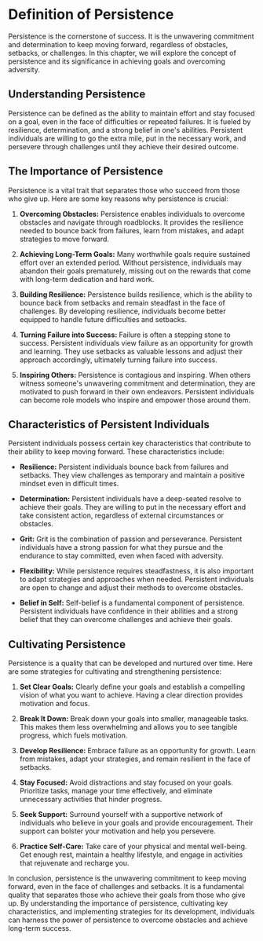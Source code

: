 Definition of Persistence
==================================

Persistence is the cornerstone of success. It is the unwavering commitment and determination to keep moving forward, regardless of obstacles, setbacks, or challenges. In this chapter, we will explore the concept of persistence and its significance in achieving goals and overcoming adversity.

Understanding Persistence
-------------------------

Persistence can be defined as the ability to maintain effort and stay focused on a goal, even in the face of difficulties or repeated failures. It is fueled by resilience, determination, and a strong belief in one's abilities. Persistent individuals are willing to go the extra mile, put in the necessary work, and persevere through challenges until they achieve their desired outcome.

The Importance of Persistence
-----------------------------

Persistence is a vital trait that separates those who succeed from those who give up. Here are some key reasons why persistence is crucial:

1. **Overcoming Obstacles:** Persistence enables individuals to overcome obstacles and navigate through roadblocks. It provides the resilience needed to bounce back from failures, learn from mistakes, and adapt strategies to move forward.

2. **Achieving Long-Term Goals:** Many worthwhile goals require sustained effort over an extended period. Without persistence, individuals may abandon their goals prematurely, missing out on the rewards that come with long-term dedication and hard work.

3. **Building Resilience:** Persistence builds resilience, which is the ability to bounce back from setbacks and remain steadfast in the face of challenges. By developing resilience, individuals become better equipped to handle future difficulties and setbacks.

4. **Turning Failure into Success:** Failure is often a stepping stone to success. Persistent individuals view failure as an opportunity for growth and learning. They use setbacks as valuable lessons and adjust their approach accordingly, ultimately turning failure into success.

5. **Inspiring Others:** Persistence is contagious and inspiring. When others witness someone's unwavering commitment and determination, they are motivated to push forward in their own endeavors. Persistent individuals can become role models who inspire and empower those around them.

Characteristics of Persistent Individuals
-----------------------------------------

Persistent individuals possess certain key characteristics that contribute to their ability to keep moving forward. These characteristics include:

* **Resilience:** Persistent individuals bounce back from failures and setbacks. They view challenges as temporary and maintain a positive mindset even in difficult times.

* **Determination:** Persistent individuals have a deep-seated resolve to achieve their goals. They are willing to put in the necessary effort and take consistent action, regardless of external circumstances or obstacles.

* **Grit:** Grit is the combination of passion and perseverance. Persistent individuals have a strong passion for what they pursue and the endurance to stay committed, even when faced with adversity.

* **Flexibility:** While persistence requires steadfastness, it is also important to adapt strategies and approaches when needed. Persistent individuals are open to change and adjust their methods to overcome obstacles.

* **Belief in Self:** Self-belief is a fundamental component of persistence. Persistent individuals have confidence in their abilities and a strong belief that they can overcome challenges and achieve their goals.

Cultivating Persistence
-----------------------

Persistence is a quality that can be developed and nurtured over time. Here are some strategies for cultivating and strengthening persistence:

1. **Set Clear Goals:** Clearly define your goals and establish a compelling vision of what you want to achieve. Having a clear direction provides motivation and focus.

2. **Break It Down:** Break down your goals into smaller, manageable tasks. This makes them less overwhelming and allows you to see tangible progress, which fuels motivation.

3. **Develop Resilience:** Embrace failure as an opportunity for growth. Learn from mistakes, adapt your strategies, and remain resilient in the face of setbacks.

4. **Stay Focused:** Avoid distractions and stay focused on your goals. Prioritize tasks, manage your time effectively, and eliminate unnecessary activities that hinder progress.

5. **Seek Support:** Surround yourself with a supportive network of individuals who believe in your goals and provide encouragement. Their support can bolster your motivation and help you persevere.

6. **Practice Self-Care:** Take care of your physical and mental well-being. Get enough rest, maintain a healthy lifestyle, and engage in activities that rejuvenate and recharge you.

In conclusion, persistence is the unwavering commitment to keep moving forward, even in the face of challenges and setbacks. It is a fundamental quality that separates those who achieve their goals from those who give up. By understanding the importance of persistence, cultivating key characteristics, and implementing strategies for its development, individuals can harness the power of persistence to overcome obstacles and achieve long-term success.
